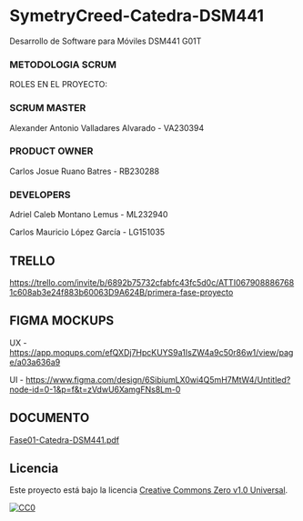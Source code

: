 # SymetryCreed-Catedra-DSM441
Desarrollo de Software para Móviles DSM441 G01T

### METODOLOGIA SCRUM
ROLES EN EL PROYECTO:

### SCRUM MASTER
Alexander Antonio Valladares Alvarado  -  VA230394
### PRODUCT OWNER
Carlos Josue Ruano Batres  -  RB230288
### DEVELOPERS
Adriel Caleb Montano Lemus  -  ML232940

Carlos Mauricio López García  -  LG151035 

## TRELLO
https://trello.com/invite/b/6892b75732cfabfc43fc5d0c/ATTI0679088867681c608ab3e24f883b60063D9A624B/primera-fase-proyecto

## FIGMA MOCKUPS
UX - https://app.moqups.com/efQXDj7HpcKUYS9a1IsZW4a9c50r86w1/view/page/a03a636a9

UI - https://www.figma.com/design/6SibiumLX0wi4Q5mH7MtW4/Untitled?node-id=0-1&p=f&t=zVdwU6XamgFNs8Lm-0

## DOCUMENTO

[Fase01-Catedra-DSM441.pdf](https://github.com/user-attachments/files/21980269/Fase01-Catedra-DSM441.pdf)


## Licencia

Este proyecto está bajo la licencia [Creative Commons Zero v1.0 Universal](https://creativecommons.org/publicdomain/zero/1.0/).

[![CC0](https://licensebuttons.net/p/zero/1.0/88x31.png)](https://creativecommons.org/publicdomain/zero/1.0/)

